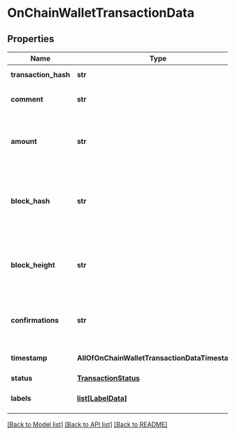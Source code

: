 # OnChainWalletTransactionData

## Properties
Name | Type | Description | Notes
------------ | ------------- | ------------- | -------------
**transaction_hash** | **str** | The transaction id | [optional] 
**comment** | **str** | A comment linked to the transaction | [optional] 
**amount** | **str** | The amount the wallet balance changed with this transaction | [optional] 
**block_hash** | **str** | The hash of the block that confirmed this transaction. Null if still unconfirmed. | [optional] 
**block_height** | **str** | The height of the block that confirmed this transaction. Null if still unconfirmed. | [optional] 
**confirmations** | **str** | The number of confirmations for this transaction | [optional] 
**timestamp** | **AllOfOnChainWalletTransactionDataTimestamp** | The time of the transaction | [optional] 
**status** | [**TransactionStatus**](TransactionStatus.md) |  | [optional] 
**labels** | [**list[LabelData]**](LabelData.md) | Labels linked to this transaction | [optional] 

[[Back to Model list]](../README.md#documentation-for-models) [[Back to API list]](../README.md#documentation-for-api-endpoints) [[Back to README]](../README.md)

